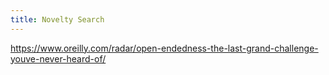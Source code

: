 ```yaml
---
title: Novelty Search
---
```


https://www.oreilly.com/radar/open-endedness-the-last-grand-challenge-youve-never-heard-of/